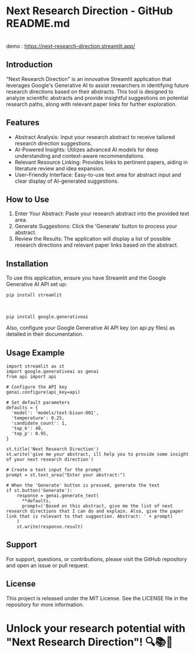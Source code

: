 # Next Research Direction - GitHub README.md
<br> demo : https://next-research-direction.streamlit.app/
## Introduction
"Next Research Direction" is an innovative Streamlit application that leverages Google's Generative AI to assist researchers in identifying future research directions based on their abstracts. This tool is designed to analyze scientific abstracts and provide insightful suggestions on potential research paths, along with relevant paper links for further exploration.

## Features
* Abstract Analysis: Input your research abstract to receive tailored research direction suggestions.
* AI-Powered Insights: Utilizes advanced AI models for deep understanding and context-aware recommendations.
* Relevant Resource Linking: Provides links to pertinent papers, aiding in literature review and idea expansion.
* User-Friendly Interface: Easy-to-use text area for abstract input and clear display of AI-generated suggestions.
## How to Use
1. Enter Your Abstract: Paste your research abstract into the provided text area.
2. Generate Suggestions: Click the 'Generate' button to process your abstract.
3. Review the Results: The application will display a list of possible research directions and relevant paper links based on the abstract.
## Installation
To use this application, ensure you have Streamlit and the Google Generative AI API set up:

    pip install streamlit
<br>

    pip install google.generativeai
Also, configure your Google Generative AI API key (on api.py files) as detailed in their documentation.

## Usage Example
    import streamlit as st
    import google.generativeai as genai
    from api import api

    # Configure the API key
    genai.configure(api_key=api)

    # Set default parameters
    defaults = {
      'model': 'models/text-bison-001',
      'temperature': 0.25,
      'candidate_count': 1,
      'top_k': 40,
      'top_p': 0.95,
    }

    st.title('Next Research Direction')
    st.write('give me your abstract, ill help you to provide some insight of your next research direction')
    
    # Create a text input for the prompt
    prompt = st.text_area("Enter your abstract:")
  
    # When the 'Generate' button is pressed, generate the text
    if st.button('Generate'):
        response = genai.generate_text(
          **defaults,
          prompt=('Based on this abstract, give me the list of next research directions that I can do and explain. Also, give the paper link that is relevant to that suggestion. Abstract: ' + prompt)
        )
        st.write(response.result)
## Support
For support, questions, or contributions, please visit the GitHub repository and open an issue or pull request.

## License
This project is released under the MIT License. See the LICENSE file in the repository for more information.

# Unlock your research potential with "Next Research Direction"! 🔍📚🚀
